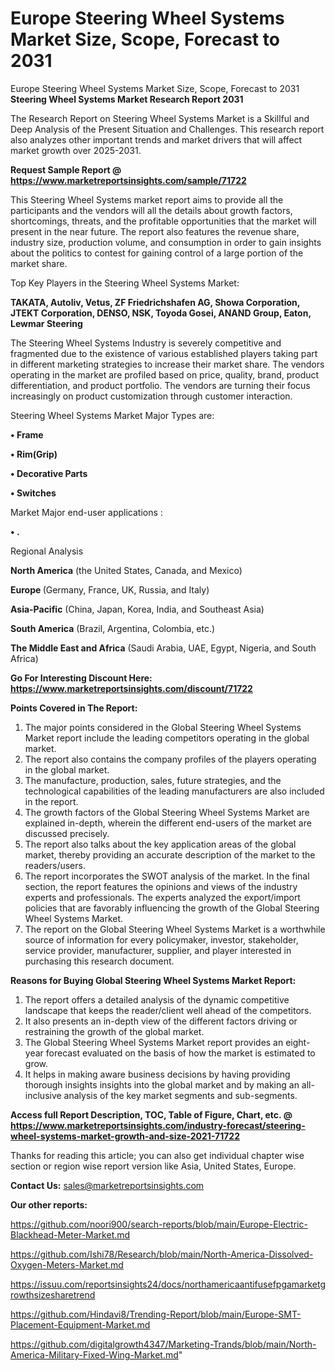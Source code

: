 # Europe Steering Wheel Systems Market Size, Scope, Forecast to 2031
 Europe Steering Wheel Systems Market Size, Scope, Forecast to 2031
<strong>Steering Wheel Systems Market Research Report 2031</strong>

The Research Report on Steering Wheel Systems Market is a Skillful and Deep Analysis of the Present Situation and Challenges. This research report also analyzes other important trends and market drivers that will affect market growth over 2025-2031.

<strong>Request Sample Report @ <a href=https://www.marketreportsinsights.com/sample/71722>https://www.marketreportsinsights.com/sample/71722</a></strong>

This Steering Wheel Systems market report aims to provide all the participants and the vendors will all the details about growth factors, shortcomings, threats, and the profitable opportunities that the market will present in the near future. The report also features the revenue share, industry size, production volume, and consumption in order to gain insights about the politics to contest for gaining control of a large portion of the market share.

Top Key Players in the Steering Wheel Systems Market:

<strong>TAKATA, Autoliv, Vetus, ZF Friedrichshafen AG, Showa Corporation, JTEKT Corporation, DENSO, NSK, Toyoda Gosei, ANAND Group, Eaton, Lewmar Steering</strong>

The Steering Wheel Systems Industry is severely competitive and fragmented due to the existence of various established players taking part in different marketing strategies to increase their market share. The vendors operating in the market are profiled based on price, quality, brand, product differentiation, and product portfolio. The vendors are turning their focus increasingly on product customization through customer interaction.

Steering Wheel Systems Market Major Types are:

<strong>• Frame

• Rim(Grip)

• Decorative Parts

• Switches</strong>

Market Major end-user applications :

<strong>• .</strong>

Regional Analysis

</u><strong><b>North America</b></strong> (the United States, Canada, and Mexico)

<strong><b>Europe </b></strong>(Germany, France, UK, Russia, and Italy)

<strong><b>Asia-Pacific</b></strong> (China, Japan, Korea, India, and Southeast Asia)

<strong><b>South America</b></strong> (Brazil, Argentina, Colombia, etc.)

<strong><b>The Middle East and Africa</b></strong> (Saudi Arabia, UAE, Egypt, Nigeria, and South Africa)

<strong>Go For Interesting Discount Here: <a href=https://www.marketreportsinsights.com/discount/71722>https://www.marketreportsinsights.com/discount/71722</a></strong>

<strong>Points Covered in The Report:</strong>
<ol>
  <li>The major points considered in the Global Steering Wheel Systems Market report include the leading competitors operating in the global market.</li>
  <li>The report also contains the company profiles of the players operating in the global market.</li>
  <li>The manufacture, production, sales, future strategies, and the technological capabilities of the leading manufacturers are also included in the report.</li>
  <li>The growth factors of the Global Steering Wheel Systems Market are explained in-depth, wherein the different end-users of the market are discussed precisely.</li>
  <li>The report also talks about the key application areas of the global market, thereby providing an accurate description of the market to the readers/users.</li>
  <li>The report incorporates the SWOT analysis of the market. In the final section, the report features the opinions and views of the industry experts and professionals. The experts analyzed the export/import policies that are favorably influencing the growth of the Global Steering Wheel Systems Market.</li>
  <li>The report on the Global Steering Wheel Systems Market is a worthwhile source of information for every policymaker, investor, stakeholder, service provider, manufacturer, supplier, and player interested in purchasing this research document.</li>
</ol>
<strong>Reasons for Buying Global Steering Wheel Systems Market Report:</strong>

<ol>
  <li>The report offers a detailed analysis of the dynamic competitive landscape that keeps the reader/client well ahead of the competitors.</li>
  <li>It also presents an in-depth view of the different factors driving or restraining the growth of the global market.</li>
  <li>The Global Steering Wheel Systems Market report provides an eight-year forecast evaluated on the basis of how the market is estimated to grow.</li>
  <li>It helps in making aware business decisions by having providing thorough insights insights into the global market and by making an all-inclusive analysis of the key market segments and sub-segments.</li>
</ol>
<strong>Access full Report Description, TOC, Table of Figure, Chart, etc. @ <a href=https://www.marketreportsinsights.com/industry-forecast/steering-wheel-systems-market-growth-and-size-2021-71722>https://www.marketreportsinsights.com/industry-forecast/steering-wheel-systems-market-growth-and-size-2021-71722</a></strong>


Thanks for reading this article; you can also get individual chapter wise section or region wise report version like Asia, United States, Europe.

<strong>Contact Us:</strong>
sales@marketreportsinsights.com

<strong>Our other reports:</strong>

<a href=https://github.com/noori900/search-reports/blob/main/Europe-Electric-Blackhead-Meter-Market.md>https://github.com/noori900/search-reports/blob/main/Europe-Electric-Blackhead-Meter-Market.md</a>

<a href=https://github.com/Ishi78/Research/blob/main/North-America-Dissolved-Oxygen-Meters-Market.md>https://github.com/Ishi78/Research/blob/main/North-America-Dissolved-Oxygen-Meters-Market.md</a>

<a href=https://issuu.com/reportsinsights24/docs/northamericaantifusefpgamarketgrowthsizesharetrend>https://issuu.com/reportsinsights24/docs/northamericaantifusefpgamarketgrowthsizesharetrend</a>

<a href=https://github.com/Hindavi8/Trending-Report/blob/main/Europe-SMT-Placement-Equipment-Market.md>https://github.com/Hindavi8/Trending-Report/blob/main/Europe-SMT-Placement-Equipment-Market.md</a>

<a href=https://github.com/digitalgrowth4347/Marketing-Trands/blob/main/North-America-Military-Fixed-Wing-Market.md>https://github.com/digitalgrowth4347/Marketing-Trands/blob/main/North-America-Military-Fixed-Wing-Market.md</a>"
